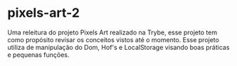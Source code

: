 # pixels-art-2

Uma releitura do projeto Pixels Art realizado na Trybe, esse projeto tem como propósito revisar os conceitos vistos até o momento.
Esse projeto utiliza de manipulação do Dom, Hof's e LocalStorage visando boas práticas e pequenas funções.
